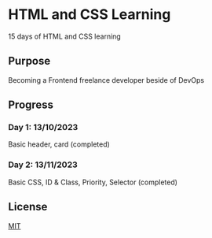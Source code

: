 # HTML and CSS Learning
15 days of HTML and CSS learning

## Purpose

Becoming a Frontend freelance developer beside of DevOps

## Progress

### Day 1: 13/10/2023

Basic header, card (completed)

### Day 2: 13/11/2023

Basic CSS, ID & Class, Priority, Selector (completed)

## License

[MIT](https://choosealicense.com/licenses/mit/)